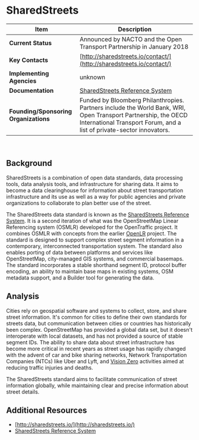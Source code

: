 # SharedStreets

| Item | Description |
| --- | --- |
| **Current Status** |Announced by NACTO and the Open Transport Partnership in January 2018  |
| **Key Contacts** | [http://sharedstreets.io/contact/](http://sharedstreets.io/contact/) |
| **Implementing Agencies** |unknown |
| **Documentation** | [SharedStreets Reference System](https://github.com/sharedstreets/sharedstreets-ref-system) |
| **Founding/Sponsoring Organizations** | Funded by Bloomberg Philanthropies. Partners include the World Bank, WRI, Open Transport Partnership, the OECD International Transport Forum, and a list of private-sector innovators. |
<br>

## Background
SharedStreets is a combination of open data standards, data processing tools, data analysis tools, and infrastructure for sharing data. It aims to become a data clearinghouse for information about street transportation infrastructure and its use as well as a way for public agencies and private organizations to collaborate to plan better use of the street.

The SharedStreets data standard is known as the [SharedStreets Reference System](https://github.com/sharedstreets/sharedstreets-ref-system). It is a second iteration of what was the OpenStreetMap Linear Referencing system (OSMLR) developed for the OpenTraffic project. It combines OSMLR with concepts from the earlier [OpenLR](http://www.openlr.info/) project. The standard is designed to support complex street segment information in a contemporary, interconnected transportation system. The standard also enables porting of data between platforms and services like OpenStreetMap, city-managed GIS systems, and commercial basemaps. The standard incorporates a stable shorthand segment ID, protocol buffer encoding, an ability to maintain base maps in existing systems, OSM metadata support, and a Builder tool for generating the data.

## Analysis

Cities rely on geospatial software and systems to collect, store, and share street information. It's common for cities to define their own standards for streets data, but communication between cities or countries has historically been complex. OpenStreetMap has provided a global data set, but it doesn't interoperate with local datasets, and has not provided a source of stable segment IDs. The ability to share data about street infrastructure has become more critical in recent years as street usage has rapidly changed with the advent of car and bike sharing networks, Network Transportation Companies (NTCs) like Uber and Lyft, and [Vision Zero](https://en.wikipedia.org/wiki/Vision_Zero) activities aimed at reducing traffic injuries and deaths.

The SharedStreets standard aims to facilitate communication of street information globally, while maintaining clear and precise information about street details.

## Additional Resources

* [http://sharedstreets.io/](http://sharedstreets.io/)
* [SharedStreets Reference System](https://github.com/sharedstreets/sharedstreets-ref-system)
